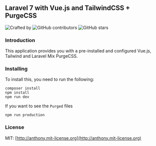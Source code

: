 ## Laravel 7 with Vue.js and TailwindCSS + PurgeCSS

![Crafted by](http://img.shields.io/badge/Crafted%20by%20-Daryl-brightgreen?style=flat-square)
![GitHub contributors](https://img.shields.io/github/contributors/whoami15/Laravel-7-Vue.js-TailwindCSS-PurgeCSS.svg?style=flat-square)
![GitHub stars](https://img.shields.io/github/stars/whoami15/Laravel-7-Vue.js-TailwindCSS-PurgeCSS.svg?style=flat-square)

### Introduction

This application provides you with a pre-installed and configured Vue.js, Tailwind and Laravel Mix PurgeCSS.

### Installing

To install this, you need to run the following:

```shell
composer install
npm install
npm run dev
```
If you want to see the `Purged` files

```shell
npm run production
```

### License

MIT: [http://anthony.mit-license.org](http://anthony.mit-license.org)
